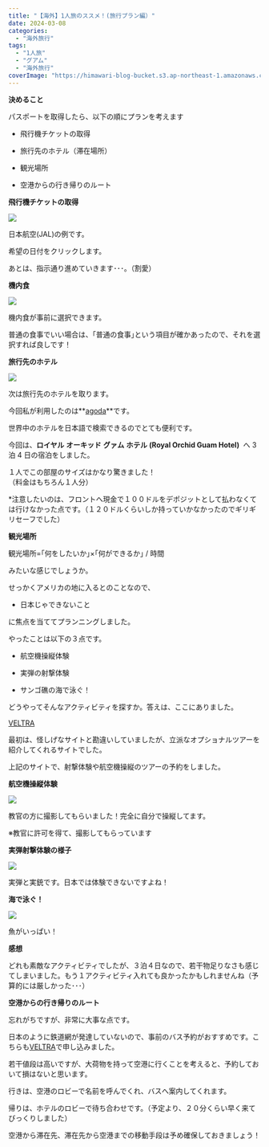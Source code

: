 ```yaml
---
title: "【海外】1人旅のススメ！(旅行プラン編）"
date: 2024-03-08
categories:
  - "海外旅行"
tags:
  - "1人旅"
  - "グアム"
  - "海外旅行"
coverImage: "https://himawari-blog-bucket.s3.ap-northeast-1.amazonaws.com/posts/images/IMG_3806-1024x768-2.jpeg"
---
```


**決めること**

パスポートを取得したら、以下の順にプランを考えます

- 飛行機チケットの取得

- 旅行先のホテル（滞在場所）

- 観光場所

- 空港からの行き帰りのルート

**飛行機チケットの取得**

![](https://himawari-blog-bucket.s3.ap-northeast-1.amazonaws.com/posts/images/スクリーンショット-2024-02-02-15.30.11-1024x780-1.png)

日本航空(JAL)の例です。

希望の日付をクリックします。

あとは、指示通り進めていきます･･･。（割愛）

**機内食**

![](https://himawari-blog-bucket.s3.ap-northeast-1.amazonaws.com/posts/images/IMG_3692-1024x768-1.jpeg)

機内食が事前に選択できます。

普通の食事でいい場合は、｢普通の食事｣という項目が確かあったので、それを選択すれば良しです！

**旅行先のホテル**

![](https://himawari-blog-bucket.s3.ap-northeast-1.amazonaws.com/posts/images/IMG_3727-1024x768-1.jpeg)

次は旅行先のホテルを取ります。

今回私が利用したのは**[agoda](https://www.agoda.com/ja-jp/)**です。

世界中のホテルを日本語で検索できるのでとても便利です。

今回は、**ロイヤル** **オーキッド** **グァム** **ホテル** **(Royal Orchid Guam Hotel)**  へ 3 泊 4 日の宿泊をしました。

１人でこの部屋のサイズはかなり驚きました！  
（料金はもちろん１人分）

\*注意したいのは、フロントへ現金で１００ドルをデポジットとして払わなくては行けなかった点です。（１２０ドルくらいしか持っていかなかったのでギリギリセーフでした）

**観光場所**

観光場所=｢何をしたいか｣×｢何ができるか｣ / 時間

みたいな感じでしょうか。

せっかくアメリカの地に入るとのことなので、

- 日本じゃできないこと

に焦点を当ててプランニングしました。

やったことは以下の３点です。

- 航空機操縦体験

- 実弾の射撃体験

- サンゴ礁の海で泳ぐ！

どうやってそんなアクティビティを探すか。答えは、ここにありました。

[VELTRA](https://www.veltra.com/jp/)

最初は、怪しげなサイトと勘違いしていましたが、立派なオプショナルツアーを紹介してくれるサイトでした。

上記のサイトで、射撃体験や航空機操縦のツアーの予約をしました。

**航空機操縦体験**

![](https://himawari-blog-bucket.s3.ap-northeast-1.amazonaws.com/posts/images/IMG_3806-1024x768-1.jpeg)

教官の方に撮影してもらいました！完全に自分で操縦してます。

※教官に許可を得て、撮影してもらっています

**実弾射撃体験の様子**

![](https://himawari-blog-bucket.s3.ap-northeast-1.amazonaws.com/posts/images/IMG_3861-1024x768-1.jpeg)

実弾と実銃です。日本では体験できないですよね！

**海で泳ぐ！**

![](https://himawari-blog-bucket.s3.ap-northeast-1.amazonaws.com/posts/images/スクリーンショット-2023-10-01-11.46.29-1-1024x580-1.jpg)

魚がいっぱい！

**感想**

どれも素敵なアクティビティでしたが、３泊４日なので、若干物足りなさも感じてしまいました。もう１アクティビティ入れても良かったかもしれませんね（予算的には厳しかった･･･）

**空港からの行き帰りのルート**

忘れがちですが、非常に大事な点です。

日本のように鉄道網が発達していないので、事前のバス予約がおすすめです。こちらも[VELTRA](https://www.veltra.com/jp/)で申し込みました。

若干値段は高いですが、大荷物を持って空港に行くことを考えると、予約しておいて損はないと思います。

行きは、空港のロビーで名前を呼んでくれ、バスへ案内してくれます。

帰りは、ホテルのロビーで待ち合わせです。（予定より、２０分くらい早く来てびっくりしました）

空港から滞在先、滞在先から空港までの移動手段は予め確保しておきましょう！
